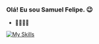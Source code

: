 ### Olá! Eu sou Samuel Felipe. 😉

- 🧑‍💻🇧🇷


[![My Skills](https://skillicons.dev/icons?i=php,laravel,git,github,py,java,mysql,sqlite,linux,bash&theme=dark)](https://skillicons.dev)
